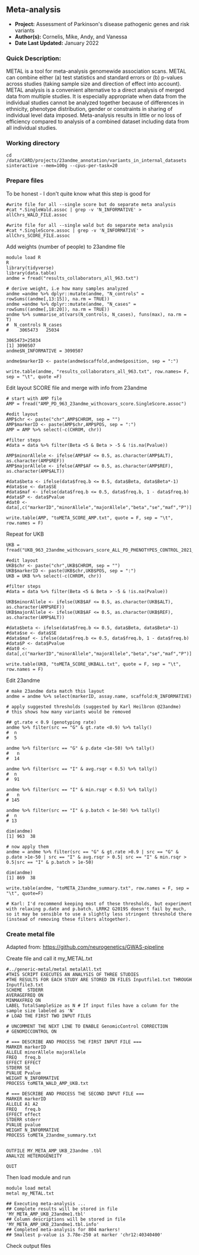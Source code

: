 ## Meta-analysis
- **Project:** Assessment of Parkinson's disease pathogenic genes and risk variants
- **Author(s):** Cornelis, Mike, Andy, and Vanessa
- **Date Last Updated:** January 2022

### Quick Description: 
METAL is a tool for meta-analysis genomewide association scans. METAL can combine either (a) test statistics and standard errors or (b) p-values across studies (taking sample size and direction of effect into account). METAL analysis is a convenient alternative to a direct analysis of merged data from multiple studies. It is especially appropriate when data from the individual studies cannot be analyzed together because of differences in ethnicity, phenotype distribution, gender or constraints in sharing of individual level data imposed. Meta-analysis results in little or no loss of efficiency compared to analysis of a combined dataset including data from all individual studies.

### Working directory
```
cd /data/CARD/projects/23andme_annotation/variants_in_internal_datasets
sinteractive --mem=100g --cpus-per-task=20
```

### Prepare files
To be honest - I don't quite know what this step is good for
```
#write file for all --single score but do separate meta analysis
#cat *.SingleWald.assoc | grep -v 'N_INFORMATIVE' > allChrs_WALD_FILE.assoc 

#write file for all --single wald but do separate meta analysis
#cat *.SingleScore.assoc | grep -v 'N_INFORMATIVE' > allChrs_SCORE_FILE.assoc 
```

Add weights (number of people) to 23andme file
```
module load R
R
library(tidyverse)
library(data.table)
andme = fread("results_collaborators_all_963.txt")

# derive weight, i.e how many samples analyzed
andme =andme %>% dplyr::mutate(andme, "N_controls" = rowSums((andme[,13:15]), na.rm = TRUE))
andme =andme %>% dplyr::mutate(andme, "N_cases" = rowSums((andme[,18:20]), na.rm = TRUE))
andme %>% summarise_at(vars(N_controls, N_cases), funs(max), na.rm = T)
#  N_controls N_cases
#    3065473   25034

3065473+25034
[1] 3090507
andme$N_INFORMATIVE = 3090507

andme$markerID <- paste(andme$scaffold,andme$position, sep = ":")

write.table(andme, "results_collaborators_all_963.txt", row.names= F, sep = "\t", quote =F)
```

Edit layout SCORE file and merge with info from 23andme
```
# start with AMP file
AMP = fread("AMP_PD_963_23andme_withcovars_score.SingleScore.assoc")

#edit layout
AMP$chr <- paste("chr",AMP$CHROM, sep = "")
AMP$markerID <- paste(AMP$chr,AMP$POS, sep = ":")
AMP = AMP %>% select(-c(CHROM, chr)) 

#filter steps
#data = data %>% filter(Beta <5 & Beta > -5 & !is.na(Pvalue))

AMP$minorAllele <- ifelse(AMP$AF <= 0.5, as.character(AMP$ALT), as.character(AMP$REF))
AMP$majorAllele <- ifelse(AMP$AF <= 0.5, as.character(AMP$REF), as.character(AMP$ALT))

#data$beta <- ifelse(data$freq.b <= 0.5, data$Beta, data$Beta*-1)
#data$se <- data$SE
#data$maf <- ifelse(data$freq.b <= 0.5, data$freq.b, 1 - data$freq.b)
#data$P <- data$Pvalue
#dat0 <- data[,c("markerID","minorAllele","majorAllele","beta","se","maf","P")]

write.table(AMP, "toMETA_SCORE_AMP.txt", quote = F, sep = "\t", row.names = F)
```

Repeat for UKB
```
UKB = fread("UKB_963_23andme_withcovars_score_ALL_PD_PHENOTYPES_CONTROL_2021_with_PC.SingleScore.assoc")

#edit layout
UKB$chr <- paste("chr",UKB$CHROM, sep = "")
UKB$markerID <- paste(UKB$chr,UKB$POS, sep = ":")
UKB = UKB %>% select(-c(CHROM, chr)) 

#filter steps
#data = data %>% filter(Beta <5 & Beta > -5 & !is.na(Pvalue))

UKB$minorAllele <- ifelse(UKB$AF <= 0.5, as.character(UKB$ALT), as.character(AMP$REF))
UKB$majorAllele <- ifelse(UKB$AF <= 0.5, as.character(UKB$REF), as.character(AMP$ALT))

#data$beta <- ifelse(data$freq.b <= 0.5, data$Beta, data$Beta*-1)
#data$se <- data$SE
#data$maf <- ifelse(data$freq.b <= 0.5, data$freq.b, 1 - data$freq.b)
#data$P <- data$Pvalue
#dat0 <- data[,c("markerID","minorAllele","majorAllele","beta","se","maf","P")]

write.table(UKB, "toMETA_SCORE_UKBALL.txt", quote = F, sep = "\t", row.names = F)
```

Edit 23andme
```
# make 23andme data match this layout
andme = andme %>% select(markerID, assay.name, scaffold:N_INFORMATIVE)

# apply suggested thresholds (suggested by Karl Heilbron @23andme)
# this shows how many variants would be removed

## gt.rate < 0.9 (genotyping rate)
andme %>% filter(src == "G" & gt.rate <0.9) %>% tally()
#  n
#  5

andme %>% filter(src == "G" & p.date <1e-50) %>% tally()
#   n
#  14

andme %>% filter(src == "I" & avg.rsqr < 0.5) %>% tally()
#  n
#  91

andme %>% filter(src == "I" & min.rsqr < 0.5) %>% tally()
#   n
# 145

andme %>% filter(src == "I" & p.batch < 1e-50) %>% tally()
#  n
# 13

dim(andme)
[1] 963  38

# now apply them 
andme = andme %>% filter(src == "G" & gt.rate >0.9 | src == "G" & p.date >1e-50 | src == "I" & avg.rsqr > 0.5| src == "I" & min.rsqr > 0.5|src == "I" & p.batch > 1e-50)

dim(andme)
[1] 869  38

write.table(andme, "toMETA_23andme_summary.txt", row.names = F, sep = "\t", quote=F)

# Karl: I'd recommend keeping most of these thresholds, but experiment with relaxing p.date and p.batch. LRRK2 G2019S doesn't fail by much, so it may be sensible to use a slightly less stringent threshold there (instead of removing these filters altogether).
```
### Create metal file
Adapted from: https://github.com/neurogenetics/GWAS-pipeline

Create file and call it my_METAL.txt
```
#../generic-metal/metal metalAll.txt
#THIS SCRIPT EXECUTES AN ANALYSIS OF THREE STUDIES
#THE RESULTS FOR EACH STUDY ARE STORED IN FILES Inputfile1.txt THROUGH Inputfile3.txt
SCHEME  STDERR
AVERAGEFREQ ON
MINMAXFREQ ON
LABEL TotalSampleSize as N # If input files have a column for the sample size labeled as 'N'
# LOAD THE FIRST TWO INPUT FILES

# UNCOMMENT THE NEXT LINE TO ENABLE GenomicControl CORRECTION
# GENOMICCONTROL ON

# === DESCRIBE AND PROCESS THE FIRST INPUT FILE ===
MARKER markerID
ALLELE minorAllele majorAllele
FREQ   freq.b
EFFECT EFFECT
STDERR SE
PVALUE Pvalue
WEIGHT N_INFORMATIVE 
PROCESS toMETA_WALD_AMP_UKB.txt

# === DESCRIBE AND PROCESS THE SECOND INPUT FILE ===
MARKER markerID
ALLELE A1 A2
FREQ   freq.b
EFFECT effect
STDERR stderr
PVALUE pvalue
WEIGHT N_INFORMATIVE
PROCESS toMETA_23andme_summary.txt


OUTFILE MY_META_AMP_UKB_23andme .tbl
ANALYZE HETEROGENEITY

QUIT

```

Then load module and run
```
module load metal
metal my_METAL.txt

## Executing meta-analysis ...
## Complete results will be stored in file 'MY_META_AMP_UKB_23andme1.tbl'
## Column descriptions will be stored in file 'MY_META_AMP_UKB_23andme1.tbl.info'
## Completed meta-analysis for 804 markers!
## Smallest p-value is 3.78e-250 at marker 'chr12:40340400'
```

Check output files
```


```

